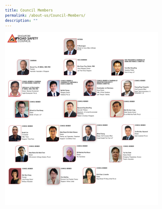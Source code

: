 ```yaml
---
title: Council Members
permalink: /about-us/Council-Members/
description: ""
---
```

![](/images/srsc%20org%20chart%20v3_1.JPG)![](/images/srsc%20org%20chart%20v3_2.JPG)